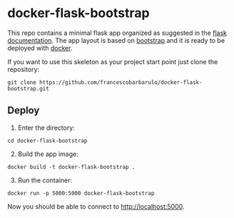 # docker-flask-bootstrap

This repo contains a minimal flask app organized as suggested in the [flask documentation](https://flask.palletsprojects.com/en/1.1.x/tutorial/layout/).
The app layout is based on [bootstrap](https://getbootstrap.com) and it is ready to be deployed with [docker](https://www.docker.com).

If you want to use this skeleton as your project start point just clone the repository:
```shell script
git clone https://github.com/francescobarbarulo/docker-flask-bootstrap.git
```

## Deploy
1. Enter the directory:
```shell script
cd docker-flask-bootstrap
```

2. Build the app image:
```shell script
docker build -t docker-flask-bootstrap .
```

3. Run the container:
```shell script
docker run -p 5000:5000 docker-flask-bootstrap
```

Now you should be able to connect to [http://localhost:5000](http://localhost:5000).
